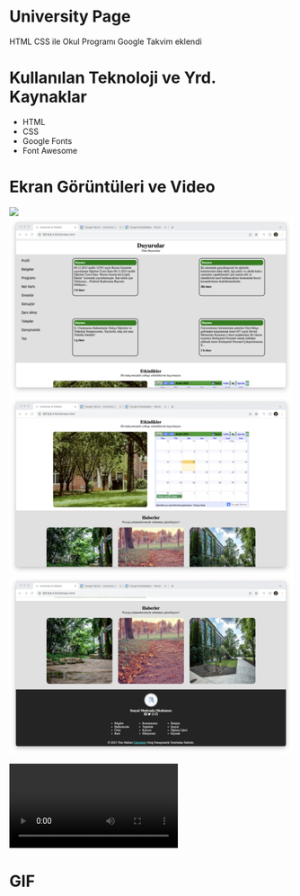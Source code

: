 # University Page
HTML CSS ile Okul Programı
Google Takvim eklendi

# Kullanılan Teknoloji ve Yrd. Kaynaklar
- HTML
- CSS
- Google Fonts
- Font Awesome

# Ekran Görüntüleri ve Video

![](/images/uni1.png)
![](/images/uni2.png)
![](/images/uni3.png)
![](/images/uni4.png)

![](/images/university.mp4)

# GIF 
